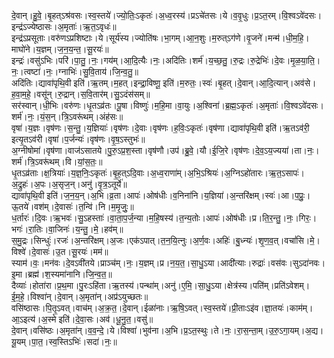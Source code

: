 

  
दे॒वान्।हु॒वे॒।बृ॒हत्ऽश्र॑वसः।स्व॒स्तये॑।ज्यो॒तिः॒ऽकृतः॑।अ॒ध्व॒रस्य॑।प्रऽचे॑तसः।ये।व॒वृ॒धुः।प्र॒ऽत॒रम्।वि॒श्वऽवे॑दसः।इन्द्र॑ऽज्येष्ठासः।अ॒मृताः॑।ऋ॒त॒ऽवृधः॑॥  
इन्द्र॑ऽप्रसूताः।वरु॑णऽप्रशिष्टाः।ये।सूर्य॑स्य।ज्योति॑षः।भा॒गम्।आ॒न॒शुः।म॒रुत्ऽग॑णे।वृ॒जने॑।मन्म॑।धी॒म॒हि॒।माघो॑ने।य॒ज्ञम्।ज॒न॒य॒न्त॒।सू॒रयः॑॥  
इन्द्रः॑।वसु॑ऽभिः।परि॑।पा॒तु॒।नः॒।गय॑म्।आ॒दि॒त्यैः।नः॒।अदि॑तिः।शर्म॑।य॒च्छ॒तु॒।रु॒द्रः।रु॒द्रेभिः॑।दे॒वः।मृ॒ळ॒या॒ति॒।नः॒।त्वष्टा॑।नः॒।ग्नाभिः॑।सु॒वि॒ताय॑।जि॒न्व॒तु॒॥  
अदि॑तिः।द्यावा॑पृथि॒वी इति॑।ऋ॒तम्।म॒हत्।इन्द्रा॒विष्णू॒ इति॑।म॒रुतः॒।स्वः॑।बृ॒हत्।दे॒वान्।आ॒दि॒त्यान्।अव॑से।ह॒वा॒म॒हे॒।वसू॑न्।रु॒द्रान्।स॒वि॒तार॑म्।सु॒ऽदंस॑सम्॥  
सर॑स्वान्।धी॒भिः।वरु॑णः।धृ॒तऽव्र॑तः।पू॒षा।विष्णुः॑।म॒हि॒मा।वा॒युः।अ॒श्विना॑।ब्र॒ह्म॒ऽकृतः॑।अ॒मृताः॑।वि॒श्वऽवे॑दसः।शर्म॑।नः॒।यं॒स॒न्।त्रि॒ऽवरू॑थम्।अंह॑सः॥  
वृषा॑।य॒ज्ञः।वृष॑णः।स॒न्तु॒।य॒ज्ञियाः॑।वृष॑णः।दे॒वाः।वृष॑णः।ह॒विः॒ऽकृतः॑।वृष॑णा।द्यावा॑पृथि॒वी इति॑।ऋ॒तऽव॑री॒ इत्यृ॒तऽव॑री।वृषा॑।प॒र्जन्यः॑।वृष॑णः।वृ॒ष॒ऽस्तुभः॑॥  
अ॒ग्नीषोमा॑।वृष॑णा।वाज॑ऽसातये।पु॒रु॒ऽप्र॒श॒स्ता।वृष॑णौ।उप॑।ब्रु॒वे॒।यौ।ई॒जि॒रे।वृष॑णः।दे॒व॒ऽय॒ज्यया॑।ता।नः॒।शर्म॑।त्रि॒ऽवरू॑थम्।वि।यां॒स॒तः॒॥  
धृ॒तऽव्र॑ताः।क्ष॒त्रियाः॑।य॒ज्ञ॒निः॒ऽकृतः॑।बृ॒ह॒त्ऽदि॒वाः।अ॒ध्व॒राणा॑म्।अ॒भि॒ऽश्रियः॑।अ॒ग्निऽहो॑तारः।ऋ॒त॒ऽसापः॑।अ॒द्रुहः॑।अ॒पः।अ॒सृज॒न्।अनु॑।वृ॒त्र॒ऽतूर्ये॑॥  
द्यावा॑पृथि॒वी इति॑।ज॒न॒य॒न्।अ॒भि।व्र॒ता।आपः॑।ओष॑धीः।व॒निना॑नि।य॒ज्ञिया॑।अ॒न्तरि॑क्षम्।स्वः॑।आ।प॒प्रुः॒।ऊ॒तये॑।वश॑म्।दे॒वासः॑।त॒न्वि॑।नि।म॒मृ॒जुः॒॥  
ध॒र्तारः॑।दि॒वः।ऋ॒भवः॑।सु॒ऽहस्ताः॑।वा॒ता॒प॒र्ज॒न्या।म॒हि॒षस्य॑।त॒न्य॒तोः।आपः॑।ओष॑धीः।प्र।ति॒र॒न्तु॒।नः॒।गिरः॒।भगः॑।रा॒तिः।वा॒जिनः॑।य॒न्तु॒।मे॒।हव॑म्॥  
स॒मु॒द्रः।सिन्धुः॑।रजः॑।अ॒न्तरि॑क्षम्।अ॒जः।एक॑ऽपात्।त॒न॒यि॒त्नुः।अ॒र्ण॒वः।अहिः॑।बु॒ध्न्यः॑।शृ॒ण॒व॒त्।वचां॑सि।मे॒।विश्वे॑।दे॒वासः॑।उ॒त।सू॒रयः॑।मम॑॥  
स्याम॑।वः॒।मन॑वः।दे॒वऽवी॑तये।प्राञ्च॑म्।नः॒।य॒ज्ञम्।प्र।न॒य॒त॒।सा॒धु॒ऽया।आदी॑त्याः।रुद्राः॑।वस॑वः।सुऽदा॑नवः।इ॒मा।ब्रह्म॑।श॒स्यमा॑नानि।जि॒न्व॒त॒॥  
दैव्याः॑।होता॑रा।प्र॒थ॒मा।पु॒रःऽहि॑ता।ऋ॒तस्य॑।पन्था॑म्।अनु॑।ए॒मि॒।सा॒धु॒ऽया।क्षेत्र॑स्य।पति॑म्।प्रति॑ऽवेशम्।ई॒म॒हे॒।विश्वा॑न्।दे॒वान्।अ॒मृता॑न्।अप्र॑ऽयुच्छतः॥  
वसि॑ष्ठासः।पि॒तृ॒ऽवत्।वाच॑म्।अ॒क्र॒त॒।दे॒वान्।ईळा॑नाः।ऋ॒षि॒ऽवत्।स्व॒स्तये॑।प्री॒ताःऽइ॑व।ज्ञा॒तयः॑।काम॑म्।आ॒ऽइत्य॑।अ॒स्मे इति॑।दे॒वा॒सः।अव॑।धू॒नु॒त॒।वसु॑॥  
दे॒वान्।वसि॑ष्ठः।अ॒मृता॑न्।व॒व॒न्दे॒।ये।विश्वा॑।भुव॑ना।अ॒भि।प्र॒ऽत॒स्थुः।ते।नः॒।रा॒स॒न्ता॒म्।उ॒रु॒ऽगा॒यम्।अ॒द्य।यू॒यम्।पा॒त॒।स्व॒स्तिऽभिः॑।सदा॑।नः॒॥  
